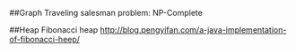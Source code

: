 ##Graph
Traveling salesman problem: NP-Complete

##Heap
Fibonacci heap
http://blog.pengyifan.com/a-java-implementation-of-fibonacci-heep/
